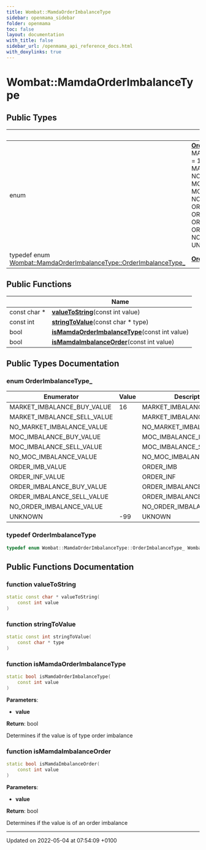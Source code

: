 ```yaml
---
title: Wombat::MamdaOrderImbalanceType
sidebar: openmama_sidebar
folder: openmama
toc: false
layout: documentation
with_title: false
sidebar_url: /openmama_api_reference_docs.html
with_doxylinks: true
---
```


# Wombat::MamdaOrderImbalanceType





## Public Types

|                | Name           |
| -------------- | -------------- |
| enum| **[OrderImbalanceType_](classWombat_1_1MamdaOrderImbalanceType.html#enum-orderimbalancetype-)** { MARKET_IMBALANCE_BUY_VALUE = 16, MARKET_IMBALANCE_SELL_VALUE, NO_MARKET_IMBALANCE_VALUE, MOC_IMBALANCE_BUY_VALUE, MOC_IMBALANCE_SELL_VALUE, NO_MOC_IMBALANCE_VALUE, ORDER_IMB_VALUE, ORDER_INF_VALUE, ORDER_IMBALANCE_BUY_VALUE, ORDER_IMBALANCE_SELL_VALUE, NO_ORDER_IMBALANCE_VALUE, UNKNOWN = -99} |
| typedef enum [Wombat::MamdaOrderImbalanceType::OrderImbalanceType_](classWombat_1_1MamdaOrderImbalanceType.html#enum-orderimbalancetype-) | **[OrderImbalanceType](classWombat_1_1MamdaOrderImbalanceType.html#typedef-orderimbalancetype)**  |

## Public Functions

|                | Name           |
| -------------- | -------------- |
| const char * | **[valueToString](classWombat_1_1MamdaOrderImbalanceType.html#function-valuetostring)**(const int value) |
| const int | **[stringToValue](classWombat_1_1MamdaOrderImbalanceType.html#function-stringtovalue)**(const char * type) |
| bool | **[isMamdaOrderImbalanceType](classWombat_1_1MamdaOrderImbalanceType.html#function-ismamdaorderimbalancetype)**(const int value) |
| bool | **[isMamdaImbalanceOrder](classWombat_1_1MamdaOrderImbalanceType.html#function-ismamdaimbalanceorder)**(const int value) |

## Public Types Documentation

### enum OrderImbalanceType_

| Enumerator | Value | Description |
| ---------- | ----- | ----------- |
| MARKET_IMBALANCE_BUY_VALUE | 16|  MARKET_IMBALANCE_BUY  |
| MARKET_IMBALANCE_SELL_VALUE | |  MARKET_IMBALANCE_SELL  |
| NO_MARKET_IMBALANCE_VALUE | |  NO_MARKET_IMBALANCE  |
| MOC_IMBALANCE_BUY_VALUE | |  MOC_IMBALANCE_BUY  |
| MOC_IMBALANCE_SELL_VALUE | |  MOC_IMBALANCE_SELL  |
| NO_MOC_IMBALANCE_VALUE | |  NO_MOC_IMBALANCE  |
| ORDER_IMB_VALUE | |  ORDER_IMB  |
| ORDER_INF_VALUE | |  ORDER_INF  |
| ORDER_IMBALANCE_BUY_VALUE | |  ORDER_IMBALANCE_BUY_VALUE  |
| ORDER_IMBALANCE_SELL_VALUE | |  ORDER_IMBALANCE_SELL_VALUE  |
| NO_ORDER_IMBALANCE_VALUE | |  NO_ORDER_IMBALANCE  |
| UNKNOWN | -99|  UKNOWN  |




### typedef OrderImbalanceType

```cpp
typedef enum Wombat::MamdaOrderImbalanceType::OrderImbalanceType_ Wombat::MamdaOrderImbalanceType::OrderImbalanceType;
```


## Public Functions Documentation

### function valueToString

```cpp
static const char * valueToString(
    const int value
)
```


### function stringToValue

```cpp
static const int stringToValue(
    const char * type
)
```


### function isMamdaOrderImbalanceType

```cpp
static bool isMamdaOrderImbalanceType(
    const int value
)
```


**Parameters**: 

  * **value** 


**Return**: bool 

Determines if the value is of type order imbalance 


### function isMamdaImbalanceOrder

```cpp
static bool isMamdaImbalanceOrder(
    const int value
)
```


**Parameters**: 

  * **value** 


**Return**: bool 

Determines if the value is of an order imbalance 


-------------------------------

Updated on 2022-05-04 at 07:54:09 +0100